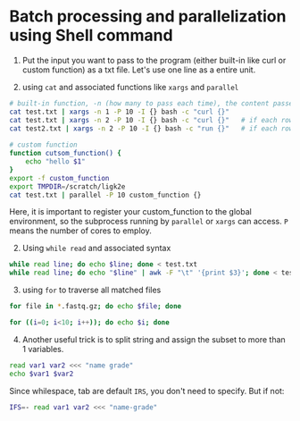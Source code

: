 # Batch processing and parallelization using Shell command

1. Put the input you want to pass to the program (either built-in like curl or custom function) as a txt file. Let's use one line as a entire unit.

2. using `cat` and associated functions like `xargs` and `parallel`

```bash
# built-in function, -n (how many to pass each time), the content passed from cat will be grouped as a {} and sent to the shell command
cat test.txt | xargs -n 1 -P 10 -I {} bash -c "curl {}"
cat test.txt | xargs -n 2 -P 10 -I {} bash -c "curl {}"   # if each row is one sample, n=2 will feed 2 rows to each core
cat test2.txt | xargs -n 2 -P 10 -I {} bash -c "run {}"   # if each row has two samples, n=2 will feed each row as $1 and $2 to the core
 
# custom function
function cutsom_function() {
    echo "hello $1"
}
export -f custom_function
export TMPDIR=/scratch/ligk2e
cat test.txt | parallel -P 10 custom_function {}
```

Here, it is important to register your custom_function to the global environment, so the subprocess running by `parallel` or `xargs` can access. `P` means the number of cores to employ.


2. Using `while read` and associated syntax

```bash
while read line; do echo $line; done < test.txt
while read line; do echo "$line" | awk -F "\t" '{print $3}'; done < test.txt
```

3. using `for` to traverse all matched files

```bash
for file in *.fastq.gz; do echo $file; done
```

```bash
for ((i=0; i<10; i++)); do echo $i; done
```

4. Another useful trick is to split string and assign the subset to more than 1 variables.

```bash
read var1 var2 <<< "name grade"
echo $var1 $var2
```

Since whilespace, tab are default `IRS`, you don't need to specify. But if not:

```bash
IFS=- read var1 var2 <<< "name-grade"
```


